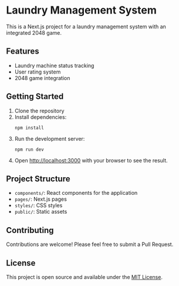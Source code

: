 # Laundry Management System

This is a Next.js project for a laundry management system with an integrated 2048 game.

## Features

- Laundry machine status tracking
- User rating system
- 2048 game integration

## Getting Started

1. Clone the repository
2. Install dependencies:
   ```
   npm install
   ```
3. Run the development server:
   ```
   npm run dev
   ```
4. Open [http://localhost:3000](http://localhost:3000) with your browser to see the result.

## Project Structure

- `components/`: React components for the application
- `pages/`: Next.js pages
- `styles/`: CSS styles
- `public/`: Static assets

## Contributing

Contributions are welcome! Please feel free to submit a Pull Request.

## License

This project is open source and available under the [MIT License](LICENSE).
